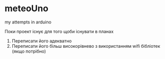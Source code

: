 # meteoUno
my attempts in arduino

Поки проект існує для того щоби існувати
в планах
1. Переписати його адекватно
2. Переписати його більш високорівнево з використанням wifi бібліотек (якщо потрібно)
